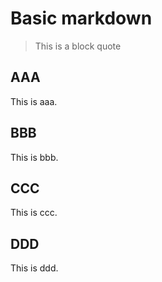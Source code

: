 # Basic markdown

> This is a block quote

<!-- toc -->

## AAA

This is aaa.

## BBB

This is bbb.

## CCC

This is ccc.

## DDD

This is ddd.
